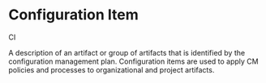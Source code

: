 # Configuration Item


CI

A description of an artifact or group of artifacts that is identified by
the configuration management plan. Configuration items are used to apply
CM policies and processes to organizational and project artifacts.

